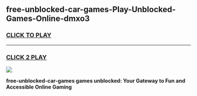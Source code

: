 
## free-unblocked-car-games-Play-Unblocked-Games-Online-dmxo3
<h3>
<a href="https://premium76.site?title=free-unblocked-car-games&ref=24A">CLICK TO PLAY</a></h3>
<hr>

<h3>
<a href="https://premium76.site?title=free-unblocked-car-games&ref=24A">CLICK 2 PLAY</a>
  
</h3>

<a href="https://premium76.site?title=free-unblocked-car-games&ref=24A"><img src="https://clearcache.store/games.png"></a>


**free-unblocked-car-games games unblocked: Your Gateway to Fun and Accessible Online Gaming**
